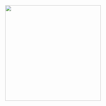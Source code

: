 <div id="header" align="center">
  <img src="https://media.giphy.com/media/v1.Y2lkPTc5MGI3NjExYmJ3dHl4enFsYXNjMHVvNndjamo0aWRkOXgybTRzbnowNTV4YmNkMCZlcD12MV9pbnRlcm5hbF9naWZfYnlfaWQmY3Q9Zw/14rwlyNFNShZYc/giphy.gif" width="300"/>
</div>

<!--
**wwsqlld/wwsqlld** is a ✨ _special_ ✨ repository because its `README.md` (this file) appears on your GitHub profile.

Here are some ideas to get you started:

- 🔭 I’m currently working on ...
- 🌱 I’m currently learning ...
- 👯 I’m looking to collaborate on ...
- 🤔 I’m looking for help with ...
- 💬 Ask me about ...
- 📫 How to reach me: ...
- 😄 Pronouns: ...
- ⚡ Fun fact: ...
-->
